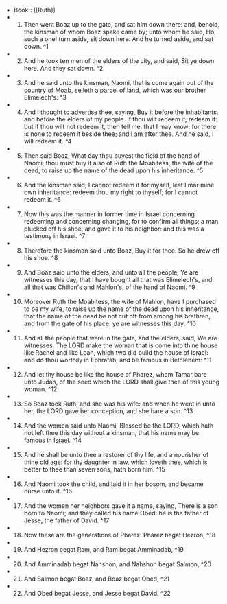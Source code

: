 - Book:: [[Ruth]]
- 1. Then went Boaz up to the gate, and sat him down there: and, behold, the kinsman of whom Boaz spake came by; unto whom he said, Ho, such a one! turn aside, sit down here. And he turned aside, and sat down. ^1
- 2. And he took ten men of the elders of the city, and said, Sit ye down here. And they sat down. ^2
- 3. And he said unto the kinsman, Naomi, that is come again out of the country of Moab, selleth a parcel of land, which was our brother Elimelech's: ^3
- 4. And I thought to advertise thee, saying, Buy it before the inhabitants, and before the elders of my people. If thou wilt redeem it, redeem it: but if thou wilt not redeem it, then tell me, that I may know: for there is none to redeem it beside thee; and I am after thee. And he said, I will redeem it. ^4
- 5. Then said Boaz, What day thou buyest the field of the hand of Naomi, thou must buy it also of Ruth the Moabitess, the wife of the dead, to raise up the name of the dead upon his inheritance. ^5
- 6. And the kinsman said, I cannot redeem it for myself, lest I mar mine own inheritance: redeem thou my right to thyself; for I cannot redeem it. ^6
- 7. Now this was the manner in former time in Israel concerning redeeming and concerning changing, for to confirm all things; a man plucked off his shoe, and gave it to his neighbor: and this was a testimony in Israel. ^7
- 8. Therefore the kinsman said unto Boaz, Buy it for thee. So he drew off his shoe. ^8
- 9. And Boaz said unto the elders, and unto all the people, Ye are witnesses this day, that I have bought all that was Elimelech's, and all that was Chilion's and Mahlon's, of the hand of Naomi. ^9
- 10. Moreover Ruth the Moabitess, the wife of Mahlon, have I purchased to be my wife, to raise up the name of the dead upon his inheritance, that the name of the dead be not cut off from among his brethren, and from the gate of his place: ye are witnesses this day. ^10
- 11. And all the people that were in the gate, and the elders, said, We are witnesses. The LORD make the woman that is come into thine house like Rachel and like Leah, which two did build the house of Israel: and do thou worthily in Ephratah, and be famous in Bethlehem: ^11
- 12. And let thy house be like the house of Pharez, whom Tamar bare unto Judah, of the seed which the LORD shall give thee of this young woman. ^12
- 13. So Boaz took Ruth, and she was his wife: and when he went in unto her, the LORD gave her conception, and she bare a son. ^13
- 14. And the women said unto Naomi, Blessed be the LORD, which hath not left thee this day without a kinsman, that his name may be famous in Israel. ^14
- 15. And he shall be unto thee a restorer of thy life, and a nourisher of thine old age: for thy daughter in law, which loveth thee, which is better to thee than seven sons, hath born him. ^15
- 16. And Naomi took the child, and laid it in her bosom, and became nurse unto it. ^16
- 17. And the women her neighbors gave it a name, saying, There is a son born to Naomi; and they called his name Obed: he is the father of Jesse, the father of David. ^17
- 18. Now these are the generations of Pharez: Pharez begat Hezron, ^18
- 19. And Hezron begat Ram, and Ram begat Amminadab, ^19
- 20. And Amminadab begat Nahshon, and Nahshon begat Salmon, ^20
- 21. And Salmon begat Boaz, and Boaz begat Obed, ^21
- 22. And Obed begat Jesse, and Jesse begat David. ^22
